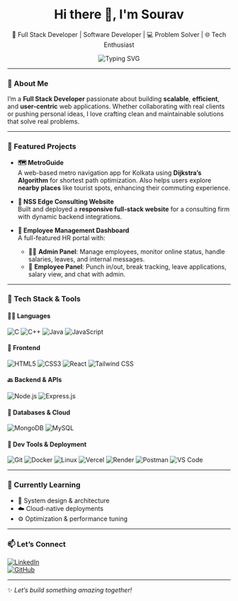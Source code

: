 <h1 align="center">Hi there 👋, I'm Sourav</h1>
<p align="center">
🚀 Full Stack Developer | Software Developer | 💻 Problem Solver | 🌐 Tech Enthusiast  
</p>

<p align="center">
  <img src="https://readme-typing-svg.herokuapp.com?font=Fira+Code&weight=500&pause=1000&color=36BCF7&center=true&vCenter=true&width=440&lines=Building+impactful+apps+with+MERN;Always+learning+%F0%9F%93%9A;Lover+of+clean+code+%F0%9F%92%BB;Let's+create+together+%F0%9F%92%BB" alt="Typing SVG" />
</p>

---

### 🚀 About Me

I’m a **Full Stack Developer** passionate about building **scalable**, **efficient**, and **user-centric** web applications. Whether collaborating with real clients or pushing personal ideas, I love crafting clean and maintainable solutions that solve real problems.

---

### 💼 Featured Projects

- **🗺️ MetroGuide**  
  A web-based metro navigation app for Kolkata using **Dijkstra’s Algorithm** for shortest path optimization. Also helps users explore **nearby places** like tourist spots, enhancing their commuting experience.

- **🏢 NSS Edge Consulting Website**  
  Built and deployed a **responsive full-stack website** for a consulting firm with dynamic backend integrations.

- **👥 Employee Management Dashboard**  
  A full-featured HR portal with:
  - 👨‍💼 **Admin Panel**: Manage employees, monitor online status, handle salaries, leaves, and internal messages.
  - 👷 **Employee Panel**: Punch in/out, break tracking, leave applications, salary view, and chat with admin.

---

### 🧰 Tech Stack & Tools

#### 🧑‍💻 **Languages**
![C](https://img.shields.io/badge/C-00599C?style=flat-square&logo=c&logoColor=white)
![C++](https://img.shields.io/badge/C++-00599C?style=flat-square&logo=c%2B%2B&logoColor=white)
![Java](https://img.shields.io/badge/Java-ED8B00?style=flat-square&logo=java)
![JavaScript](https://img.shields.io/badge/JavaScript-F7DF1E?style=flat-square&logo=javascript&logoColor=black)


#### 🎨 **Frontend**
![HTML5](https://img.shields.io/badge/HTML5-E34F26?style=flat-square&logo=html5&logoColor=white)
![CSS3](https://img.shields.io/badge/CSS3-1572B6?style=flat-square&logo=css3)
![React](https://img.shields.io/badge/React-20232A?style=flat-square&logo=react)
![Tailwind CSS](https://img.shields.io/badge/Tailwind_CSS-38B2AC?style=flat-square&logo=tailwind-css)


#### 🔙 **Backend & APIs**
![Node.js](https://img.shields.io/badge/Node.js-339933?style=flat-square&logo=node.js)
![Express.js](https://img.shields.io/badge/Express.js-000000?style=flat-square&logo=express)


#### 💾 **Databases & Cloud**
![MongoDB](https://img.shields.io/badge/MongoDB-4EA94B?style=flat-square&logo=mongodb)
![MySQL](https://img.shields.io/badge/MySQL-4479A1?style=flat-square&logo=mysql)


#### 🧪 **Dev Tools & Deployment**
![Git](https://img.shields.io/badge/Git-F05032?style=flat-square&logo=git)
![Docker](https://img.shields.io/badge/Docker-2496ED?style=flat-square&logo=docker)
![Linux](https://img.shields.io/badge/Linux-FCC624?style=flat-square&logo=linux&logoColor=black)
![Vercel](https://img.shields.io/badge/Vercel-000000?style=flat-square&logo=vercel)
![Render](https://img.shields.io/badge/Render-46E3B7?style=flat-square&logo=render)
![Postman](https://img.shields.io/badge/Postman-FF6C37?style=flat-square&logo=postman)
![VS Code](https://img.shields.io/badge/VS_Code-007ACC?style=flat-square&logo=visual-studio-code)

---

### 🌱 Currently Learning
- 🧠 System design & architecture
- ☁️ Cloud-native deployments
- ⚙️ Optimization & performance tuning

---

### 📫 Let’s Connect

[![LinkedIn](https://img.shields.io/badge/LinkedIn-blue?style=flat-square&logo=linkedin)](https://www.linkedin.com/in/your-link)  
[![GitHub](https://img.shields.io/badge/GitHub-000?style=flat-square&logo=github)](https://github.com/yourusername)

---

✨ _Let’s build something amazing together!_
